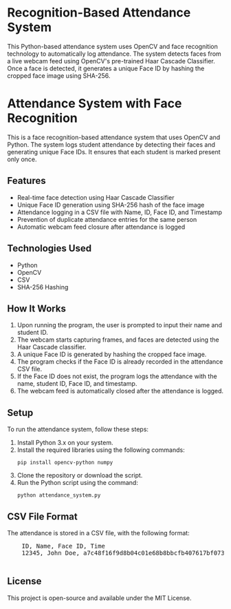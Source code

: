 # Recognition-Based Attendance System
This Python-based attendance system uses OpenCV and face recognition technology to automatically log attendance. The system detects faces from a live webcam feed using OpenCV's pre-trained Haar Cascade Classifier. Once a face is detected, it generates a unique Face ID by hashing the cropped face image using SHA-256. 
<title>Attendance System with Face Recognition</title>

<h1>Attendance System with Face Recognition</h1>

<p>This is a face recognition-based attendance system that uses OpenCV and Python. The system logs student attendance by detecting their faces and generating unique Face IDs. It ensures that each student is marked present only once.</p>

<h2>Features</h2>
    <ul>
        <li>Real-time face detection using Haar Cascade Classifier</li>
        <li>Unique Face ID generation using SHA-256 hash of the face image</li>
        <li>Attendance logging in a CSV file with Name, ID, Face ID, and Timestamp</li>
        <li>Prevention of duplicate attendance entries for the same person</li>
        <li>Automatic webcam feed closure after attendance is logged</li>
    </ul>

<h2>Technologies Used</h2>
    <ul>
        <li>Python</li>
        <li>OpenCV</li>
        <li>CSV</li>
        <li>SHA-256 Hashing</li>
    </ul>

<h2>How It Works</h2>
    <ol>
        <li>Upon running the program, the user is prompted to input their name and student ID.</li>
        <li>The webcam starts capturing frames, and faces are detected using the Haar Cascade classifier.</li>
        <li>A unique Face ID is generated by hashing the cropped face image.</li>
        <li>The program checks if the Face ID is already recorded in the attendance CSV file.</li>
        <li>If the Face ID does not exist, the program logs the attendance with the name, student ID, Face ID, and timestamp.</li>
        <li>The webcam feed is automatically closed after the attendance is logged.</li>
    </ol>

<h2>Setup</h2>
    <p>To run the attendance system, follow these steps:</p>
    <ol>
        <li>Install Python 3.x on your system.</li>
        <li>Install the required libraries using the following commands:</li>
        <pre><code>pip install opencv-python numpy</code></pre>
        <li>Clone the repository or download the script.</li>
        <li>Run the Python script using the command:</li>
        <pre><code>python attendance_system.py</code></pre>
    </ol>

<h2>CSV File Format</h2>
    <p>The attendance is stored in a CSV file, with the following format:</p>
    <pre>
    ID, Name, Face ID, Time
    12345, John Doe, a7c48f16f9d8b04c01e68b8bbcfb407617bf073710290a4d9c8328497b705b8d, 2024-12-22 10:30:00
    </pre>

<h2>License</h2>
    <p>This project is open-source and available under the MIT License.</p>

</body>
</html>
